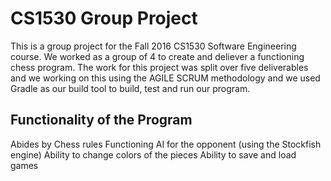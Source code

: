 # CS1530 Group Project
This is a group project for the Fall 2016 CS1530 Software Engineering course.
We worked as a group of 4 to create and deliever a functioning chess program.
The work for this project was split over five deliverables and we working on this
using the AGILE SCRUM methodology and we used Gradle as our build tool to build, test
and run our program.

## Functionality of the Program
Abides by Chess rules
Functioning AI for the opponent (using the Stockfish engine)
Ability to change colors of the pieces
Ability to save and load games
